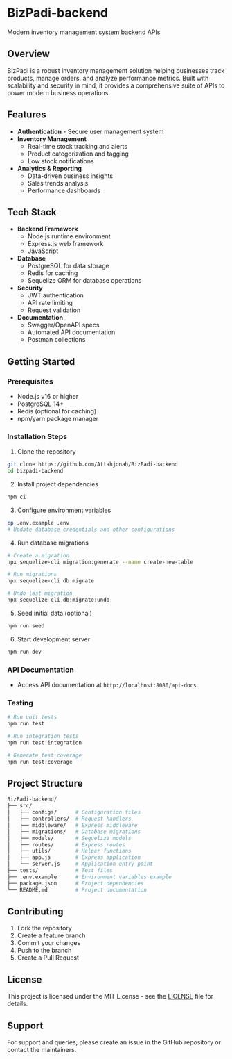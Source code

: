 # BizPadi-backend
Modern inventory management system backend APIs

## Overview
BizPadi is a robust inventory management solution helping businesses track products, manage orders, and analyze performance metrics. Built with scalability and security in mind, it provides a comprehensive suite of APIs to power modern business operations.

## Features
- **Authentication** - Secure user management system
- **Inventory Management**
    - Real-time stock tracking and alerts
    - Product categorization and tagging
    - Low stock notifications
- **Analytics & Reporting**
    - Data-driven business insights
    - Sales trends analysis
    - Performance dashboards

## Tech Stack
- **Backend Framework**
    - Node.js runtime environment
    - Express.js web framework
    - JavaScript
- **Database**
    - PostgreSQL for data storage
    - Redis for caching
    - Sequelize ORM for database operations
- **Security**
    - JWT authentication
    - API rate limiting
    - Request validation
- **Documentation**
    - Swagger/OpenAPI specs
    - Automated API documentation
    - Postman collections

## Getting Started

### Prerequisites
- Node.js v16 or higher
- PostgreSQL 14+
- Redis (optional for caching)
- npm/yarn package manager

### Installation Steps
1. Clone the repository
```bash
git clone https://github.com/Attahjonah/BizPadi-backend
cd bizpadi-backend
```

2. Install project dependencies
```bash
npm ci
```

3. Configure environment variables
```bash
cp .env.example .env
# Update database credentials and other configurations
```

4. Run database migrations
```bash
# Create a migration
npx sequelize-cli migration:generate --name create-new-table

# Run migrations
npx sequelize-cli db:migrate

# Undo last migration
npx sequelize-cli db:migrate:undo
```

5. Seed initial data (optional)
```bash
npm run seed
```

6. Start development server
```bash
npm run dev
```

### API Documentation
- Access API documentation at `http://localhost:8080/api-docs`

### Testing
```bash
# Run unit tests
npm run test

# Run integration tests
npm run test:integration

# Generate test coverage
npm run test:coverage
```

## Project Structure
```bash
BizPadi-backend/
├── src/
│   ├── configs/      # Configuration files
│   ├── controllers/  # Request handlers
│   ├── middleware/   # Express middleware
│   ├── migrations/   # Database migrations
│   ├── models/       # Sequelize models
│   ├── routes/       # Express routes
│   ├── utils/        # Helper functions
│   ├── app.js        # Express application
│   └── server.js     # Application entry point
├── tests/            # Test files
├── .env.example      # Environment variables example
├── package.json      # Project dependencies
└── README.md         # Project documentation
```

## Contributing
1. Fork the repository
2. Create a feature branch
3. Commit your changes
4. Push to the branch
5. Create a Pull Request

## License
This project is licensed under the MIT License - see the [LICENSE](LICENSE) file for details.

## Support
For support and queries, please create an issue in the GitHub repository or contact the maintainers.
